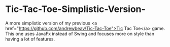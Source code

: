 # Tic-Tac-Toe-Simplistic-Version-
A more simplistic version of my previous &lt;a href="https://github.com/andrewbeav/Tic-Tac-Toe">Tic Tac Toe&lt;/a> game. This one uses JavaFx instead of Swing and focuses more on style than having a lot of features.
